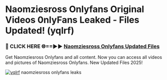 # Naomziesross Onlyfans Original Videos 0nlyFans Leaked - Files Updated! (yqlrf)

<h3>🔴 CLICK HERE 🌐==►► <a href="https://tinyurl.com/2jnfzry5" rel="nofollow">Naomziesross Onlyfans Updated Files</a></h3>

Get Naomziesross Onlyfans and all content. Now you can access all videos and pictures of Naomziesross Onlyfans. New Updated Files 2025!

[![yqlrf](https://i.imgur.com/GyGTBgg.gif)](https://tinyurl.com/2jnfzry5)
naomziesross onlyfans leaks